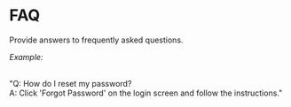 # FAQ

Provide answers to frequently asked questions.

_Example:_

\
"Q: How do I reset my password?\
A: Click 'Forgot Password' on the login screen and follow the instructions."

